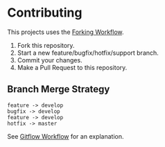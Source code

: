 # Contributing

This projects uses the [Forking Workflow](https://www.atlassian.com/git/tutorials/comparing-workflows/forking-workflow).

1. Fork this repository.
2. Start a new feature/bugfix/hotfix/support branch.
3. Commit your changes.
4. Make a Pull Request to this repository.

## Branch Merge Strategy

```
feature -> develop
bugfix -> develop
feature -> develop
hotfix -> master
```

See [Gitflow Workflow](https://www.atlassian.com/git/tutorials/comparing-workflows/gitflow-workflow) for an explanation.
